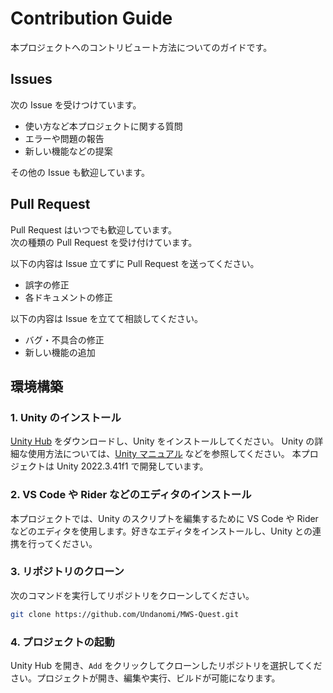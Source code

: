 ﻿# Contribution Guide

本プロジェクトへのコントリビュート方法についてのガイドです。

## Issues

次の Issue を受けつけています。

- 使い方など本プロジェクトに関する質問
- エラーや問題の報告
- 新しい機能などの提案

その他の Issue も歓迎しています。

## Pull Request

Pull Request はいつでも歓迎しています。  
次の種類の Pull Request を受け付けています。

以下の内容は Issue 立てずに Pull Request を送ってください。

- 誤字の修正
- 各ドキュメントの修正

以下の内容は Issue を立てて相談してください。

- バグ・不具合の修正
- 新しい機能の追加

## 環境構築

### 1. Unity のインストール

[Unity Hub](https://store.unity.com/download) をダウンロードし、Unity をインストールしてください。
Unity の詳細な使用方法については、[Unity マニュアル](https://docs.unity3d.com/ja/2022.3/Manual/UnityManual.html) などを参照してください。
本プロジェクトは Unity 2022.3.41f1 で開発しています。

### 2. VS Code や Rider などのエディタのインストール

本プロジェクトでは、Unity のスクリプトを編集するために VS Code や Rider などのエディタを使用します。好きなエディタをインストールし、Unity との連携を行ってください。

### 3. リポジトリのクローン

次のコマンドを実行してリポジトリをクローンしてください。

```bash
git clone https://github.com/Undanomi/MWS-Quest.git
```

### 4. プロジェクトの起動

Unity Hub を開き、`Add` をクリックしてクローンしたリポジトリを選択してください。プロジェクトが開き、編集や実行、ビルドが可能になります。
